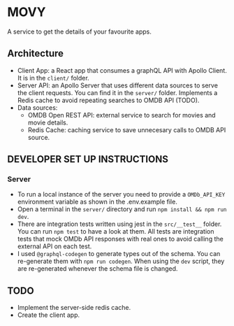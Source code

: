 # MOVY

A service to get the details of your favourite apps.

## Architecture

- Client App: a React app that consumes a graphQL API with Apollo Client. It is in the `client/` folder.
- Server API: an Apollo Server that uses different data sources to serve the client requests. You can find it in the `server/` folder.
  Implements a Redis cache to avoid repeating searches to OMDB API (TODO).
- Data sources:
  - OMDB Open REST API: external service to search for movies and movie details.
  - Redis Cache: caching service to save unnecesary calls to OMDB API source.

## DEVELOPER SET UP INSTRUCTIONS

### Server

- To run a local instance of the server you need to provide a `OMDb_API_KEY` environment variable as shown in the .env.example file.
- Open a terminal in the `server/` directory and run `npm install && npm run dev`.
- There are integration tests written using jest in the `src/__test__` folder. You can run `npm test` to have a look at them. All tests are integration tests that mock OMDb API responses with real ones to avoid calling the external API on each test.
- I used `@graphql-codegen` to generate types out of the schema. You can re-generate them
  with `npm run codegen`. When using the `dev` script, they are re-generated whenever the schema file
  is changed.

## TODO

- Implement the server-side redis cache.
- Create the client app.
